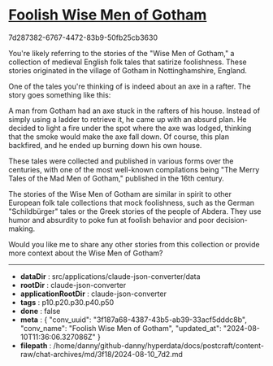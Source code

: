 # [Foolish Wise Men of Gotham](https://claude.ai/chat/3f187a68-4387-43b5-ab39-33acf5dddc8b)

7d287382-6767-4472-83b9-50fb25cb3630

 You're likely referring to the stories of the "Wise Men of Gotham," a collection of medieval English folk tales that satirize foolishness. These stories originated in the village of Gotham in Nottinghamshire, England.

One of the tales you're thinking of is indeed about an axe in a rafter. The story goes something like this:

A man from Gotham had an axe stuck in the rafters of his house. Instead of simply using a ladder to retrieve it, he came up with an absurd plan. He decided to light a fire under the spot where the axe was lodged, thinking that the smoke would make the axe fall down. Of course, this plan backfired, and he ended up burning down his own house.

These tales were collected and published in various forms over the centuries, with one of the most well-known compilations being "The Merry Tales of the Mad Men of Gotham," published in the 16th century.

The stories of the Wise Men of Gotham are similar in spirit to other European folk tale collections that mock foolishness, such as the German "Schildbürger" tales or the Greek stories of the people of Abdera. They use humor and absurdity to poke fun at foolish behavior and poor decision-making.

Would you like me to share any other stories from this collection or provide more context about the Wise Men of Gotham?

---

* **dataDir** : src/applications/claude-json-converter/data
* **rootDir** : claude-json-converter
* **applicationRootDir** : claude-json-converter
* **tags** : p10.p20.p30.p40.p50
* **done** : false
* **meta** : {
  "conv_uuid": "3f187a68-4387-43b5-ab39-33acf5dddc8b",
  "conv_name": "Foolish Wise Men of Gotham",
  "updated_at": "2024-08-10T11:36:06.327086Z"
}
* **filepath** : /home/danny/github-danny/hyperdata/docs/postcraft/content-raw/chat-archives/md/3f18/2024-08-10_7d2.md